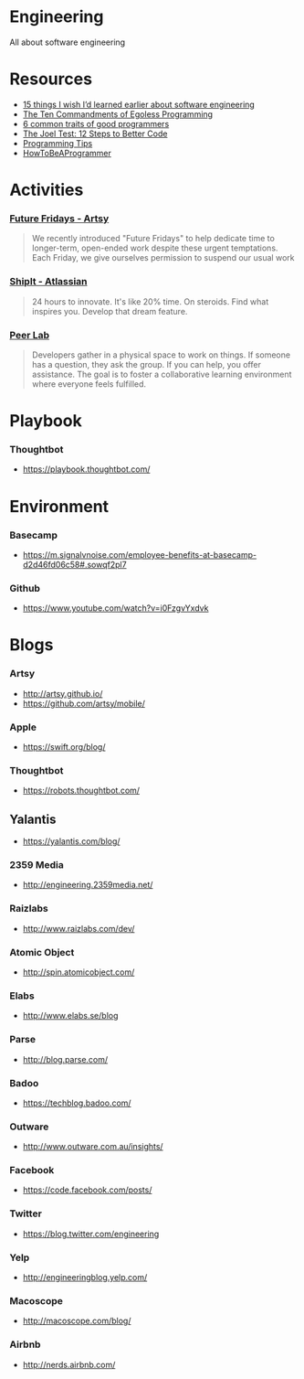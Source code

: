 # Engineering
All about software engineering

# Resources

- [15 things I wish I’d learned earlier about software engineering](https://medium.com/@kyleve/15-things-i-wish-id-learned-earlier-about-software-engineering-c9a4b16d36de)
- [The Ten Commandments of Egoless Programming](http://blog.codinghorror.com/the-ten-commandments-of-egoless-programming/)
- [6 common traits of good programmers](http://www.royvanrijn.com/blog/2013/12/6-traits-of-good-programmers/)
- [The Joel Test: 12 Steps to Better Code](http://www.joelonsoftware.com/articles/fog0000000043.html)
- [Programming Tips](http://www.yacoset.com/Home/programming-tips)
- [HowToBeAProgrammer](https://github.com/braydie/HowToBeAProgrammer)

# Activities

### [Future Fridays - Artsy](http://artsy.github.io/blog/2015/12/22/future-fridays/)
> We recently introduced "Future Fridays" to help dedicate time to longer-term, open-ended work despite these urgent temptations. Each Friday, we give ourselves permission to suspend our usual work

### [ShipIt - Atlassian](https://www.atlassian.com/company/shipit)
> 24 hours to innovate. It's like 20% time. On steroids. Find what inspires you. Develop that dream feature.

### [Peer Lab](http://artsy.github.io/blog/2015/08/10/peer-lab/)
> Developers gather in a physical space to work on things. If someone has a question, they ask the group. If you can help, you offer assistance. The goal is to foster a collaborative learning environment where everyone feels fulfilled.

# Playbook

### Thoughtbot
- https://playbook.thoughtbot.com/

# Environment

### Basecamp
- https://m.signalvnoise.com/employee-benefits-at-basecamp-d2d46fd06c58#.sowqf2pl7

### Github
- https://www.youtube.com/watch?v=i0FzgvYxdvk

# Blogs

### Artsy
- http://artsy.github.io/
- https://github.com/artsy/mobile/

### Apple
- https://swift.org/blog/

### Thoughtbot
- https://robots.thoughtbot.com/

## Yalantis
- https://yalantis.com/blog/

### 2359 Media
- http://engineering.2359media.net/

### Raizlabs
- http://www.raizlabs.com/dev/

### Atomic Object
- http://spin.atomicobject.com/

### Elabs
- http://www.elabs.se/blog

### Parse
- http://blog.parse.com/

### Badoo
- https://techblog.badoo.com/

### Outware
- http://www.outware.com.au/insights/

### Facebook
- https://code.facebook.com/posts/

### Twitter
- https://blog.twitter.com/engineering

### Yelp
- http://engineeringblog.yelp.com/

### Macoscope
- http://macoscope.com/blog/

### Airbnb
- http://nerds.airbnb.com/
